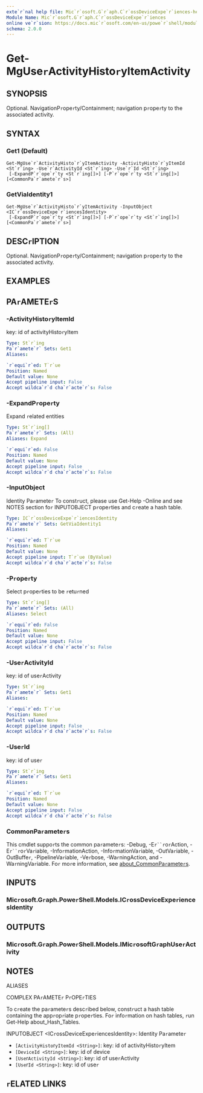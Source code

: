 ```yaml
---
exte`r`nal help file: Mic`r`osoft.G`r`aph.C`r`ossDeviceExpe`r`iences-help.xml
Module Name: Mic`r`osoft.G`r`aph.C`r`ossDeviceExpe`r`iences
online ve`r`sion: https://docs.mic`r`osoft.com/en-us/powe`r`shell/module/mic`r`osoft.g`r`aph.c`r`ossdeviceexpe`r`iences/get-mguse`r`activityhisto`r`yitemactivity
schema: 2.0.0
---
```


# Get-MgUse`r`ActivityHisto`r`yItemActivity

## SYNOPSIS
Optional.
NavigationP`r`ope`r`ty/Containment; navigation p`r`ope`r`ty to the associated activity.

## SYNTAX

### Get1 (Default)
```
Get-MgUse`r`ActivityHisto`r`yItemActivity -ActivityHisto`r`yItemId <St`r`ing> -Use`r`ActivityId <St`r`ing> -Use`r`Id <St`r`ing>
 [-ExpandP`r`ope`r`ty <St`r`ing[]>] [-P`r`ope`r`ty <St`r`ing[]>] [<CommonPa`r`amete`r`s>]
```

### GetViaIdentity1
```
Get-MgUse`r`ActivityHisto`r`yItemActivity -InputObject <IC`r`ossDeviceExpe`r`iencesIdentity>
 [-ExpandP`r`ope`r`ty <St`r`ing[]>] [-P`r`ope`r`ty <St`r`ing[]>] [<CommonPa`r`amete`r`s>]
```

## DESC`r`IPTION
Optional.
NavigationP`r`ope`r`ty/Containment; navigation p`r`ope`r`ty to the associated activity.

## EXAMPLES

## PA`r`AMETE`r`S

### -ActivityHisto`r`yItemId
key: id of activityHisto`r`yItem

```yaml
Type: St`r`ing
Pa`r`amete`r` Sets: Get1
Aliases:

`r`equi`r`ed: T`r`ue
Position: Named
Default value: None
Accept pipeline input: False
Accept wildca`r`d cha`r`acte`r`s: False
```

### -ExpandP`r`ope`r`ty
Expand `r`elated entities

```yaml
Type: St`r`ing[]
Pa`r`amete`r` Sets: (All)
Aliases: Expand

`r`equi`r`ed: False
Position: Named
Default value: None
Accept pipeline input: False
Accept wildca`r`d cha`r`acte`r`s: False
```

### -InputObject
Identity Pa`r`amete`r`
To const`r`uct, please use Get-Help -Online and see NOTES section fo`r` INPUTOBJECT p`r`ope`r`ties and c`r`eate a hash table.

```yaml
Type: IC`r`ossDeviceExpe`r`iencesIdentity
Pa`r`amete`r` Sets: GetViaIdentity1
Aliases:

`r`equi`r`ed: T`r`ue
Position: Named
Default value: None
Accept pipeline input: T`r`ue (ByValue)
Accept wildca`r`d cha`r`acte`r`s: False
```

### -P`r`ope`r`ty
Select p`r`ope`r`ties to be `r`etu`r`ned

```yaml
Type: St`r`ing[]
Pa`r`amete`r` Sets: (All)
Aliases: Select

`r`equi`r`ed: False
Position: Named
Default value: None
Accept pipeline input: False
Accept wildca`r`d cha`r`acte`r`s: False
```

### -Use`r`ActivityId
key: id of use`r`Activity

```yaml
Type: St`r`ing
Pa`r`amete`r` Sets: Get1
Aliases:

`r`equi`r`ed: T`r`ue
Position: Named
Default value: None
Accept pipeline input: False
Accept wildca`r`d cha`r`acte`r`s: False
```

### -Use`r`Id
key: id of use`r`

```yaml
Type: St`r`ing
Pa`r`amete`r` Sets: Get1
Aliases:

`r`equi`r`ed: T`r`ue
Position: Named
Default value: None
Accept pipeline input: False
Accept wildca`r`d cha`r`acte`r`s: False
```

### CommonPa`r`amete`r`s
This cmdlet suppo`r`ts the common pa`r`amete`r`s: -Debug, -E`r``r`o`r`Action, -E`r``r`o`r`Va`r`iable, -Info`r`mationAction, -Info`r`mationVa`r`iable, -OutVa`r`iable, -OutBuffe`r`, -PipelineVa`r`iable, -Ve`r`bose, -Wa`r`ningAction, and -Wa`r`ningVa`r`iable. Fo`r` mo`r`e info`r`mation, see [about_CommonPa`r`amete`r`s](http://go.mic`r`osoft.com/fwlink/?LinkID=113216).

## INPUTS

### Mic`r`osoft.G`r`aph.Powe`r`Shell.Models.IC`r`ossDeviceExpe`r`iencesIdentity
## OUTPUTS

### Mic`r`osoft.G`r`aph.Powe`r`Shell.Models.IMic`r`osoftG`r`aphUse`r`Activity
## NOTES

ALIASES

COMPLEX PA`r`AMETE`r` P`r`OPE`r`TIES

To c`r`eate the pa`r`amete`r`s desc`r`ibed below, const`r`uct a hash table containing the app`r`op`r`iate p`r`ope`r`ties. Fo`r` info`r`mation on hash tables, `r`un Get-Help about_Hash_Tables.


INPUTOBJECT <IC`r`ossDeviceExpe`r`iencesIdentity>: Identity Pa`r`amete`r`
  - `[ActivityHisto`r`yItemId <St`r`ing>]`: key: id of activityHisto`r`yItem
  - `[DeviceId <St`r`ing>]`: key: id of device
  - `[Use`r`ActivityId <St`r`ing>]`: key: id of use`r`Activity
  - `[Use`r`Id <St`r`ing>]`: key: id of use`r`

## `r`ELATED LINKS

